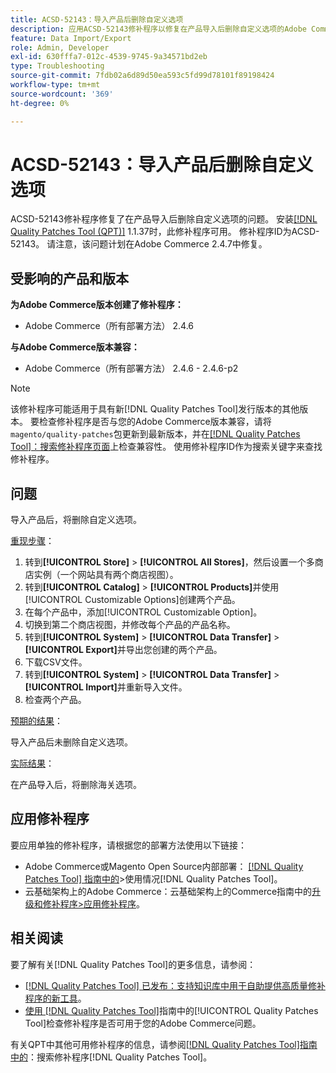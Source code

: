 ```yaml
---
title: ACSD-52143：导入产品后删除自定义选项
description: 应用ACSD-52143修补程序以修复在产品导入后删除自定义选项的Adobe Commerce问题。
feature: Data Import/Export
role: Admin, Developer
exl-id: 630fffa7-012c-4539-9745-9a34571bd2eb
type: Troubleshooting
source-git-commit: 7fdb02a6d89d50ea593c5fd99d78101f89198424
workflow-type: tm+mt
source-wordcount: '369'
ht-degree: 0%

---
```


# ACSD-52143：导入产品后删除自定义选项

ACSD-52143修补程序修复了在产品导入后删除自定义选项的问题。 安装[[!DNL Quality Patches Tool (QPT)]](https://experienceleague.adobe.com/en/docs/commerce-operations/tools/quality-patches-tool/quality-patches-tool-to-self-serve-quality-patches) 1.1.37时，此修补程序可用。 修补程序ID为ACSD-52143。 请注意，该问题计划在Adobe Commerce 2.4.7中修复。

## 受影响的产品和版本

**为Adobe Commerce版本创建了修补程序：**

* Adobe Commerce（所有部署方法） 2.4.6

**与Adobe Commerce版本兼容：**

* Adobe Commerce（所有部署方法） 2.4.6 - 2.4.6-p2

>[!NOTE]
>
>该修补程序可能适用于具有新[!DNL Quality Patches Tool]发行版本的其他版本。 要检查修补程序是否与您的Adobe Commerce版本兼容，请将`magento/quality-patches`包更新到最新版本，并在[[!DNL Quality Patches Tool]：搜索修补程序页面](https://experienceleague.adobe.com/tools/commerce-quality-patches/index.html)上检查兼容性。 使用修补程序ID作为搜索关键字来查找修补程序。

## 问题

导入产品后，将删除自定义选项。

<u>重现步骤</u>：

1. 转到&#x200B;**[!UICONTROL Store]** > **[!UICONTROL All Stores]**，然后设置一个多商店实例（一个网站具有两个商店视图）。
1. 转到&#x200B;**[!UICONTROL Catalog]** > **[!UICONTROL Products]**&#x200B;并使用[!UICONTROL Customizable Options]创建两个产品。
1. 在每个产品中，添加[!UICONTROL Customizable Option]。
1. 切换到第二个商店视图，并修改每个产品的产品名称。
1. 转到&#x200B;**[!UICONTROL System]** > **[!UICONTROL Data Transfer]** > **[!UICONTROL Export]**&#x200B;并导出您创建的两个产品。
1. 下载CSV文件。
1. 转到&#x200B;**[!UICONTROL System]** > **[!UICONTROL Data Transfer]** > **[!UICONTROL Import]**&#x200B;并重新导入文件。
1. 检查两个产品。

<u>预期的结果</u>：

导入产品后未删除自定义选项。

<u>实际结果</u>：

在产品导入后，将删除海关选项。

## 应用修补程序

要应用单独的修补程序，请根据您的部署方法使用以下链接：

* Adobe Commerce或Magento Open Source内部部署： [[!DNL Quality Patches Tool] 指南中的](/help/tools/quality-patches-tool/usage.md)>使用情况[!DNL Quality Patches Tool]。
* 云基础架构上的Adobe Commerce：云基础架构上的Commerce指南中的[升级和修补程序>应用修补程序](https://experienceleague.adobe.com/docs/commerce-cloud-service/user-guide/develop/upgrade/apply-patches.html)。

## 相关阅读

要了解有关[!DNL Quality Patches Tool]的更多信息，请参阅：

* [[!DNL Quality Patches Tool] 已发布：支持知识库中用于自助提供高质量修补程序的新工具](https://experienceleague.adobe.com/en/docs/commerce-operations/tools/quality-patches-tool/quality-patches-tool-to-self-serve-quality-patches)。
* [使用 [!DNL Quality Patches Tool]](/help/tools/quality-patches-tool/patches-available-in-qpt/check-patch-for-magento-issue-with-magento-quality-patches.md)指南中的[!UICONTROL Quality Patches Tool]检查修补程序是否可用于您的Adobe Commerce问题。


有关QPT中其他可用修补程序的信息，请参阅[[!DNL Quality Patches Tool]指南中的](https://experienceleague.adobe.com/tools/commerce-quality-patches/index.html)：搜索修补程序[!DNL Quality Patches Tool]。
